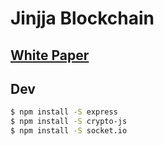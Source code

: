 # Jinjja Blockchain

## [White Paper](./WHITE_PAPER.md)

## Dev

```sh
$ npm install -S express
$ npm install -S crypto-js      
$ npm install -S socket.io
```